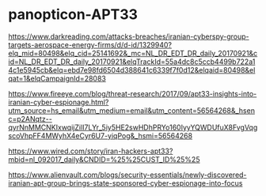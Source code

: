 # panopticon-APT33

https://www.darkreading.com/attacks-breaches/iranian-cyberspy-group-targets-aerospace-energy-firms/d/d-id/1329940?elq_mid=80498&elq_cid=25141692&_mc=NL_DR_EDT_DR_daily_20170921&cid=NL_DR_EDT_DR_daily_20170921&elqTrackId=55a4dc8c5ccb4499b722a14c1e5945cb&elq=ebd7e98fd6504d388641c6339f7f0d12&elqaid=80498&elqat=1&elqCampaignId=28083

https://www.fireeye.com/blog/threat-research/2017/09/apt33-insights-into-iranian-cyber-espionage.html?utm_source=hs_email&utm_medium=email&utm_content=56564268&_hsenc=p2ANqtz--qyrNnMMCNKIxwqijZilI7LYr_5iy5HE2swHDhPRYo160IyyYQWDUfuX8FvgVqgscoVhpFF4MWyhX4eCyr6U7-yiqPog&_hsmi=56564268

https://www.wired.com/story/iran-hackers-apt33?mbid=nl_092017_daily&CNDID=%25%25CUST_ID%25%25

https://www.alienvault.com/blogs/security-essentials/newly-discovered-iranian-apt-group-brings-state-sponsored-cyber-espionage-into-focus
